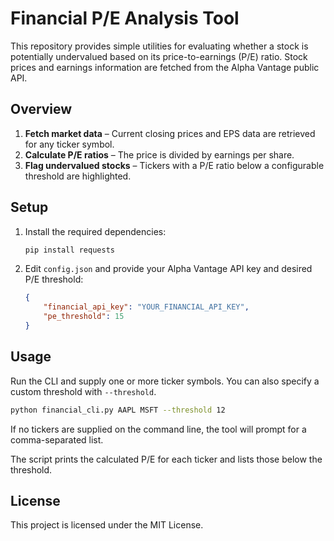 # Financial P/E Analysis Tool

This repository provides simple utilities for evaluating whether a stock is potentially undervalued based on its price-to-earnings (P/E) ratio.  Stock prices and earnings information are fetched from the Alpha Vantage public API.

## Overview

1. **Fetch market data** – Current closing prices and EPS data are retrieved for any ticker symbol.
2. **Calculate P/E ratios** – The price is divided by earnings per share.
3. **Flag undervalued stocks** – Tickers with a P/E ratio below a configurable threshold are highlighted.

## Setup

1. Install the required dependencies:
   ```bash
   pip install requests
   ```
2. Edit `config.json` and provide your Alpha Vantage API key and desired P/E threshold:
   ```json
   {
       "financial_api_key": "YOUR_FINANCIAL_API_KEY",
       "pe_threshold": 15
   }
   ```

## Usage

Run the CLI and supply one or more ticker symbols. You can also specify a custom threshold with `--threshold`.

```bash
python financial_cli.py AAPL MSFT --threshold 12
```

If no tickers are supplied on the command line, the tool will prompt for a comma-separated list.

The script prints the calculated P/E for each ticker and lists those below the threshold.

## License

This project is licensed under the MIT License.
